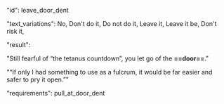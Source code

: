"id": leave_door_dent

"text_variations":
No, Don't do it, Do not do it, Leave it, Leave it be, Don't risk it,

"result":

"Still fearful of “the tetanus countdown”, you let go of the **==door==**."

"“If only I had something to use as a fulcrum, it would be far easier and safer to pry it open.”"

"requirements": pull_at_door_dent